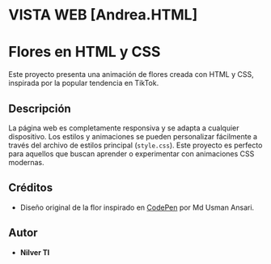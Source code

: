 # VISTA WEB [Andrea.HTML]

# Flores en HTML y CSS

Este proyecto presenta una animación de flores creada con HTML y CSS, inspirada por la popular tendencia en TikTok.

## Descripción
La página web es completamente responsiva y se adapta a cualquier dispositivo. Los estilos y animaciones se pueden personalizar fácilmente a través del archivo de estilos principal (`style.css`). Este proyecto es perfecto para aquellos que buscan aprender o experimentar con animaciones CSS modernas.

## Créditos
- Diseño original de la flor inspirado en [CodePen](https://codepen.io/Nilver-TI/pen/PoroWJa) por Md Usman Ansari.

## Autor
- **Nilver TI**
